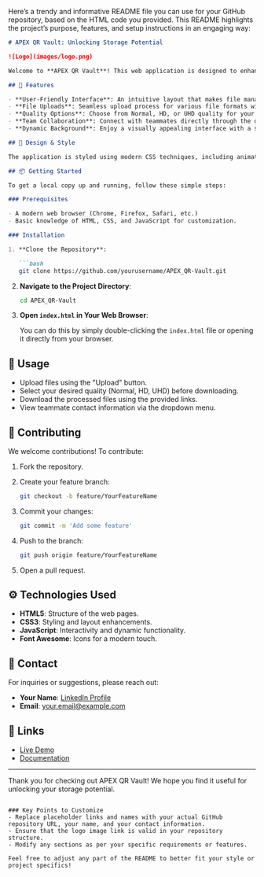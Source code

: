 Here’s a trendy and informative README file you can use for your GitHub repository, based on the HTML code you provided. This README highlights the project’s purpose, features, and setup instructions in an engaging way:

```markdown
# APEX QR Vault: Unlocking Storage Potential

![Logo](images/logo.png)

Welcome to **APEX QR Vault**! This web application is designed to enhance your storage experience through innovative encoding and decoding functionalities. Whether you’re uploading files or downloading them, APEX QR Vault is your go-to solution for managing your data efficiently.

## 🚀 Features

- **User-Friendly Interface**: An intuitive layout that makes file management a breeze.
- **File Uploads**: Seamless upload process for various file formats with progress tracking.
- **Quality Options**: Choose from Normal, HD, or UHD quality for your downloads.
- **Team Collaboration**: Connect with teammates directly through the dropdown menu.
- **Dynamic Background**: Enjoy a visually appealing interface with a stunning background image.

## 🎨 Design & Style

The application is styled using modern CSS techniques, including animations, hover effects, and responsive design elements. The background adjusts according to your screen size for a consistent experience on any device.

## 📦 Getting Started

To get a local copy up and running, follow these simple steps:

### Prerequisites

- A modern web browser (Chrome, Firefox, Safari, etc.)
- Basic knowledge of HTML, CSS, and JavaScript for customization.

### Installation

1. **Clone the Repository**:

   ```bash
   git clone https://github.com/yourusername/APEX_QR-Vault.git
   ```

2. **Navigate to the Project Directory**:

   ```bash
   cd APEX_QR-Vault
   ```

3. **Open `index.html` in Your Web Browser**:

   You can do this by simply double-clicking the `index.html` file or opening it directly from your browser.

## 📄 Usage

- Upload files using the "Upload" button.
- Select your desired quality (Normal, HD, UHD) before downloading.
- Download the processed files using the provided links.
- View teammate contact information via the dropdown menu.

## 🤝 Contributing

We welcome contributions! To contribute:

1. Fork the repository.
2. Create your feature branch:

   ```bash
   git checkout -b feature/YourFeatureName
   ```

3. Commit your changes:

   ```bash
   git commit -m 'Add some feature'
   ```

4. Push to the branch:

   ```bash
   git push origin feature/YourFeatureName
   ```

5. Open a pull request.

## ⚙️ Technologies Used

- **HTML5**: Structure of the web pages.
- **CSS3**: Styling and layout enhancements.
- **JavaScript**: Interactivity and dynamic functionality.
- **Font Awesome**: Icons for a modern touch.

## 📧 Contact

For inquiries or suggestions, please reach out:

- **Your Name**: [LinkedIn Profile](https://www.linkedin.com/in/yourprofile)
- **Email**: your.email@example.com

## 🔗 Links

- [Live Demo](https://your-live-demo-link.com)
- [Documentation](https://link-to-your-docs.com)

---

Thank you for checking out APEX QR Vault! We hope you find it useful for unlocking your storage potential.
```

### Key Points to Customize
- Replace placeholder links and names with your actual GitHub repository URL, your name, and your contact information.
- Ensure that the logo image link is valid in your repository structure.
- Modify any sections as per your specific requirements or features.

Feel free to adjust any part of the README to better fit your style or project specifics!
